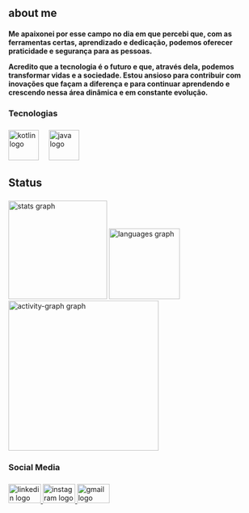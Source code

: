 <h2>about me</h2>
<h4> Me apaixonei por esse campo no dia em que percebi que, com as ferramentas certas, aprendizado e dedicação, podemos oferecer praticidade e segurança para as pessoas.
 
Acredito que a tecnologia é o futuro e que, através dela, podemos transformar vidas e a sociedade. Estou ansioso para contribuir com inovações que façam a diferença e para continuar aprendendo e crescendo nessa área dinâmica e em constante evolução.</h4>

<h3 align="left">Tecnologias</h3>

###

<div align="left">
  <img src="https://cdn.jsdelivr.net/gh/devicons/devicon/icons/kotlin/kotlin-plain-wordmark.svg" height="60" alt="kotlin logo"  />
  <img width="12" />
  <img src="https://cdn.jsdelivr.net/gh/devicons/devicon/icons/java/java-original-wordmark.svg" height="60" alt="java logo"  />
</div>

###

<h2 align="left">Status</h2>

###

<div align="left">
  <img src="https://github-readme-stats.vercel.app/api?username=FelipeMendes21&hide_title=false&hide_rank=true&show_icons=true&include_all_commits=false&count_private=false&disable_animations=false&theme=github_dark&locale=pt-br&hide_border=true&order=1" height="195" alt="stats graph"  />
  <img src="https://github-readme-stats.vercel.app/api/top-langs?username=FelipeMendes21&locale=pt-br&hide_title=false&layout=compact&card_width=320&langs_count=5&theme=github_dark&hide_border=true&order=2" height="140" alt="languages graph"  />
  <img src="https://github-readme-activity-graph.vercel.app/graph?username=FelipeMendes21&radius=16&theme=github-dark&area=false&order=5&hide_border=true&hide_title=true" height="297" alt="activity-graph graph"  />
</div>

###


###

<h3 align="left">Social Media</h3>

###

<div align="left">
  <a href="www.linkedin.com/in/felipe-mendes-b46213282" target="_blank">
    <img src="https://raw.githubusercontent.com/maurodesouza/profile-readme-generator/master/src/assets/icons/social/linkedin/default.svg" width="64" height="38" alt="linkedin logo"  />
  </a>
  <a href="https://www.instagram.com/lipemends_/" target="_blank">
    <img src="https://raw.githubusercontent.com/maurodesouza/profile-readme-generator/master/src/assets/icons/social/instagram/default.svg" width="64" height="38" alt="instagram logo"  />
  </a>
  <a href="lipe.mendes200@gmail,com" target="_blank">
    <img src="https://raw.githubusercontent.com/maurodesouza/profile-readme-generator/master/src/assets/icons/social/gmail/default.svg" width="64" height="38" alt="gmail logo"  />
  </a>
</div>

###
